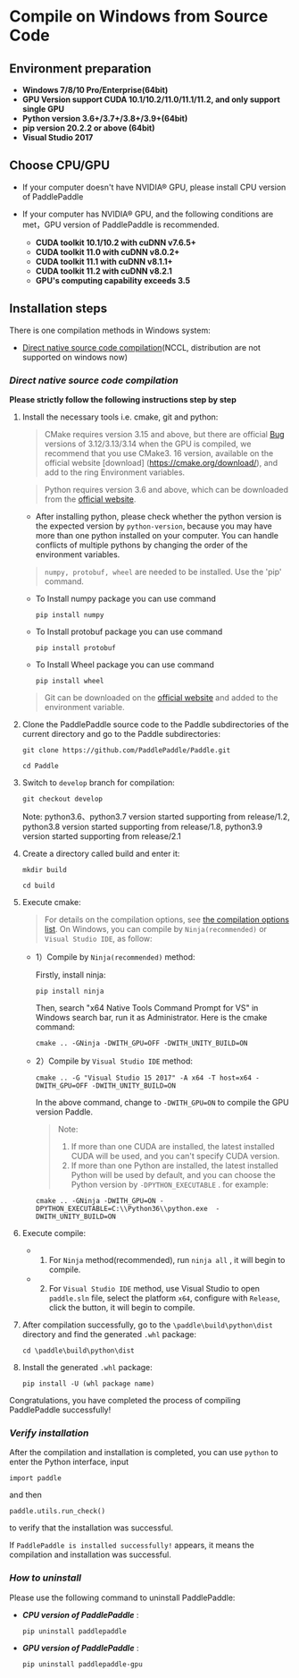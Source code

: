 # **Compile on Windows from Source Code**

## Environment preparation

* **Windows 7/8/10 Pro/Enterprise(64bit)**
* **GPU Version support CUDA 10.1/10.2/11.0/11.1/11.2, and only support single GPU**
* **Python version 3.6+/3.7+/3.8+/3.9+(64bit)**
* **pip version 20.2.2 or above (64bit)**
* **Visual Studio 2017**

## Choose CPU/GPU

* If your computer doesn't have NVIDIA® GPU, please install CPU version of PaddlePaddle

* If your computer has NVIDIA® GPU, and the following conditions are met，GPU version of PaddlePaddle is recommended.
    * **CUDA toolkit 10.1/10.2 with cuDNN v7.6.5+**
    * **CUDA toolkit 11.0 with cuDNN v8.0.2+**
    * **CUDA toolkit 11.1 with cuDNN v8.1.1+**
    * **CUDA toolkit 11.2 with cuDNN v8.2.1**
    * **GPU's computing capability exceeds 3.5**

## Installation steps

There is one compilation methods in Windows system:

* [Direct native source code compilation](#compile_from_host)(NCCL, distribution are not supported on windows now)

<a name="win_source"></a>
### <span id="compile_from_host">***Direct native source code compilation***</span>

**Please strictly follow the following instructions step by step**

1. Install the necessary tools i.e. cmake, git and python:

    > CMake requires version 3.15 and above, but there are official [Bug](https://cmake.org/pipermail/cmake/2018-September/068195.html) versions of 3.12/3.13/3.14 when the GPU is compiled, we recommend that you use CMake3. 16 version, available on the official website [download] (https://cmake.org/download/), and add to the ring Environment variables.

    > Python requires version 3.6 and above,  which can be downloaded from the [official website](https://www.python.org/downloads/release/python-3610/).

    * After installing python, please check whether the python version is the expected version by `python-version`, because you may have more than one python installed on your computer. You can handle conflicts of multiple pythons by changing the order of the environment variables.

    > `numpy, protobuf, wheel` are needed to be installed. Use the 'pip' command.

    * To Install numpy package you can use command
        ```
        pip install numpy
        ```

    * To Install protobuf package you can use command
        ```
        pip install protobuf
        ```

    * To Install Wheel package you can use command
        ```
        pip install wheel
        ```

    > Git can be downloaded on the [official website](https://gitforwindows.org/) and added to the environment variable.

2. Clone the PaddlePaddle source code to the Paddle subdirectories of the current directory and go to the Paddle subdirectories:

    ```
    git clone https://github.com/PaddlePaddle/Paddle.git

    cd Paddle
    ```

3. Switch to `develop` branch for compilation:

    ```
    git checkout develop
    ```

    Note: python3.6、python3.7 version started supporting from release/1.2, python3.8 version started supporting from release/1.8, python3.9 version started supporting from release/2.1

4. Create a directory called build and enter it:

    ```
    mkdir build

    cd build
    ```

5. Execute cmake:

    > For details on the compilation options, see [the compilation options list](https://www.paddlepaddle.org.cn/documentation/docs/en/develop/install/Tables.html#Compile). On Windows,
    you can compile by `Ninja(recommended)` or `Visual Studio IDE`, as follow:

    *  1）Compile by `Ninja(recommended)` method:

        Firstly, install ninja:
        ```
        pip install ninja
        ```

        Then, search "x64 Native Tools Command Prompt for VS" in Windows search bar, run it as Administrator. Here is the cmake command:
        ```
        cmake .. -GNinja -DWITH_GPU=OFF -DWITH_UNITY_BUILD=ON
        ```

    *  2）Compile by `Visual Studio IDE` method:

        ```
        cmake .. -G "Visual Studio 15 2017" -A x64 -T host=x64 -DWITH_GPU=OFF -DWITH_UNITY_BUILD=ON
        ```

        In the above command, change to `-DWITH_GPU=ON` to compile the GPU version Paddle.

        > Note:
        > 1. If more than one CUDA are installed, the latest installed CUDA will be used, and you can't specify CUDA version.
        > 2. If more than one Python are installed, the latest installed Python will be used by default, and you can choose the Python version by `-DPYTHON_EXECUTABLE` . for example:
        ```
        cmake .. -GNinja -DWITH_GPU=ON -DPYTHON_EXECUTABLE=C:\\Python36\\python.exe  -DWITH_UNITY_BUILD=ON
        ```

6. Execute compile:
    * 1) For `Ninja` method(recommended), run `ninja all` , it will begin to compile.

    * 2) For `Visual Studio IDE` method, use Visual Studio to open `paddle.sln` file, select the platform `x64`, configure with `Release`, click the button, it will begin to compile.

7. After compilation successfully, go to the `\paddle\build\python\dist` directory and find the generated `.whl` package:

    ```
    cd \paddle\build\python\dist
    ```

8. Install the generated `.whl` package:

     ```
     pip install -U (whl package name)
     ```

Congratulations, you have completed the process of compiling PaddlePaddle successfully!

### ***Verify installation***

After the compilation and installation is completed, you can use `python` to enter the Python interface, input
```
import paddle
```
and then
```
paddle.utils.run_check()
```
to verify that the installation was successful.

If `PaddlePaddle is installed successfully!` appears, it means the compilation and installation was successful.


### ***How to uninstall***

Please use the following command to uninstall PaddlePaddle:

* ***CPU version of PaddlePaddle*** :
    ```
    pip uninstall paddlepaddle
    ```

* ***GPU version of PaddlePaddle*** :
    ```
    pip uninstall paddlepaddle-gpu
    ```

